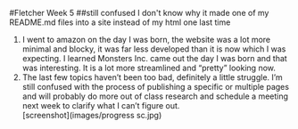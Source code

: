 #Fletcher Week 5
##still confused
I don't know why it made one of my README.md files into a site instead of my html one last time

1. I went to amazon on the day I was born, the website was a lot more minimal and blocky, it was far less developed than it is now which I was expecting. I learned Monsters Inc. came out the day I was born and that was interesting. It is a lot more streamlined and “pretty” looking now.<br />
2. The last few topics haven’t been too bad, definitely a little struggle. I’m still confused with the process of  publishing a specific or multiple pages and will probably do more out of class research and schedule a meeting next week to clarify what I can’t figure out.<br />
[screenshot](images/progress sc.jpg)
